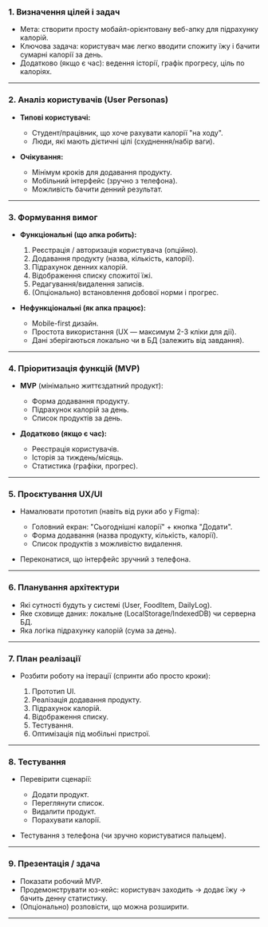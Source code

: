 ### 1. **Визначення цілей і задач**

* Мета: створити просту мобайл-орієнтовану веб-апку для підрахунку калорій.
* Ключова задача: користувач має легко вводити спожиту їжу і бачити сумарні калорії за день.
* Додатково (якщо є час): ведення історії, графік прогресу, ціль по калоріях.

---

### 2. **Аналіз користувачів (User Personas)**

* **Типові користувачі:**

  * Студент/працівник, що хоче рахувати калорії "на ходу".
  * Люди, які мають дієтичні цілі (схуднення/набір ваги).
* **Очікування:**

  * Мінімум кроків для додавання продукту.
  * Мобільний інтерфейс (зручно з телефона).
  * Можливість бачити денний результат.

---

### 3. **Формування вимог**

* **Функціональні (що апка робить):**

  1. Реєстрація / авторизація користувача (опційно).
  2. Додавання продукту (назва, кількість, калорії).
  3. Підрахунок денних калорій.
  4. Відображення списку спожитої їжі.
  5. Редагування/видалення записів.
  6. (Опціонально) встановлення добової норми і прогрес.

* **Нефункціональні (як апка працює):**

  * Mobile-first дизайн.
  * Простота використання (UX — максимум 2-3 кліки для дії).
  * Дані зберігаються локально чи в БД (залежить від завдання).

---

### 4. **Пріоритизація функцій (MVP)**

* **MVP** (мінімально життєздатний продукт):

  * Форма додавання продукту.
  * Підрахунок калорій за день.
  * Список продуктів за день.

* **Додатково (якщо є час):**

  * Реєстрація користувачів.
  * Історія за тиждень/місяць.
  * Статистика (графіки, прогрес).

---

### 5. **Проєктування UX/UI**

* Намалювати прототип (навіть від руки або у Figma):

  * Головний екран: "Сьогоднішні калорії" + кнопка "Додати".
  * Форма додавання (назва продукту, кількість, калорії).
  * Список продуктів з можливістю видалення.
* Переконатися, що інтерфейс зручний з телефона.

---

### 6. **Планування архітектури**

* Які сутності будуть у системі (User, FoodItem, DailyLog).
* Яке сховище даних: локальне (LocalStorage/IndexedDB) чи серверна БД.
* Яка логіка підрахунку калорій (сума за день).

---

### 7. **План реалізації**

* Розбити роботу на ітерації (спринти або просто кроки):

  1. Прототип UI.
  2. Реалізація додавання продукту.
  3. Підрахунок калорій.
  4. Відображення списку.
  5. Тестування.
  6. Оптимізація під мобільні пристрої.

---

### 8. **Тестування**

* Перевірити сценарії:

  * Додати продукт.
  * Переглянути список.
  * Видалити продукт.
  * Порахувати калорії.
* Тестування з телефона (чи зручно користуватися пальцем).

---

### 9. **Презентація / здача**

* Показати робочий MVP.
* Продемонструвати юз-кейс: користувач заходить → додає їжу → бачить денну статистику.
* (Опціонально) розповісти, що можна розширити.

---
